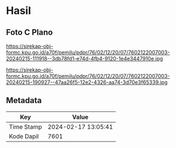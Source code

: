 # Hasil

## Foto C Plano

https://sirekap-obj-formc.kpu.go.id/a70f/pemilu/pdpr/76/02/12/20/07/7602122007003-20240215-111918--3db78fd1-e74d-4fb4-9120-1e4e3447910e.jpg

https://sirekap-obj-formc.kpu.go.id/a70f/pemilu/pdpr/76/02/12/20/07/7602122007003-20240215-190927--47aa26f5-12e2-4326-aa74-3d70e3f65339.jpg


## Metadata

| Key        | Value               |
| ---------- | ------------------- |
| Time Stamp | 2024-02-17 13:05:41 |
| Kode Dapil | 7601                |



